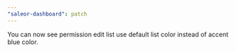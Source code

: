 ```yaml
---
"saleor-dashboard": patch
---
```


You can now see permission edit list use default list color instead of accent blue color.
